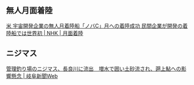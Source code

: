 ## 無人月面着陸

[米 宇宙開発企業の無人月着陸船「ノバC」月への着陸成功 民間企業が開発の着陸船では世界初 | NHK | 月面着陸](https://www3.nhk.or.jp/news/html/20240223/k10014368291000.html)

## ニジマス

[管理釣り場のニジマス、長良川に流出　増水で囲い土砂流され、遡上鮎への影響懸念 | 岐阜新聞Web](https://www.gifu-np.co.jp/articles/-/352283)
